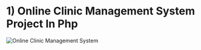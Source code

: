 
# 1) Online Clinic Management System Project In Php



![Online Clinic Management System](https://user-images.githubusercontent.com/32854050/87803549-e7336500-c852-11ea-8aec-2a9449b745da.jpg)



